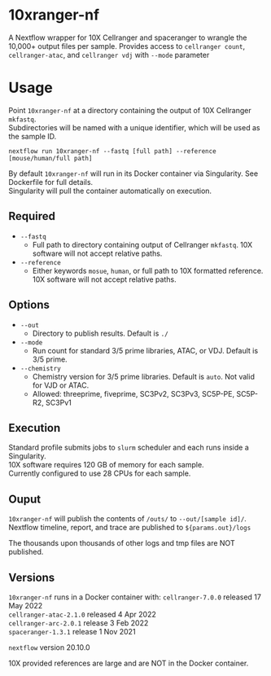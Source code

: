 # 10xranger-nf
A Nextflow wrapper for 10X Cellranger  and spaceranger to wrangle the 10,000+ output files per sample. 
Provides access to `cellranger count`, `cellranger-atac`, and `cellranger vdj` with `--mode` parameter

# Usage
Point `10xranger-nf` at a directory containing the output of 10X Cellranger `mkfastq`.  
Subdirectories will be named with a unique identifier, which will be used as the sample ID.  

```
nextflow run 10xranger-nf --fastq [full path] --reference [mouse/human/full path]
```

By default `10xranger-nf` will run in its Docker container via Singularity. See Dockerfile for full details.  
Singularity will pull the container automatically on execution.  

## Required
+ `--fastq`
    + Full path to directory containing output of Cellranger `mkfastq`. 10X software will not accept relative paths.
+ `--reference`
    + Either keywords `mosue`, `human`, or full path to 10X formatted reference. 10X software will not accept relative paths.

## Options
+ `--out`
    + Directory to publish results. Default is `./`
+ `--mode`
    + Run count for standard 3/5 prime libraries, ATAC, or VDJ. Default is 3/5 prime.
+ `--chemistry`
    + Chemistry version for 3/5 prime libraries. Default is `auto`. Not valid for VJD or ATAC.
    + Allowed: threeprime, fiveprime, SC3Pv2, SC3Pv3, SC5P-PE, SC5P-R2, SC3Pv1

## Execution
Standard profile submits jobs to `slurm` scheduler and each runs inside a Singularity.   
10X software requires 120 GB of memory for each sample.  
Currently configured to use 28 CPUs for each sample.  

## Ouput
`10xranger-nf` will publish the contents of `/outs/` to `--out/[sample id]/`. 
Nextflow timeline, report, and trace are published to `${params.out}/logs`

The thousands upon thousands of other logs and tmp files are NOT published.
## Versions
`10xranger-nf` runs in a Docker container with:
`cellranger-7.0.0` released 17 May 2022  
`cellranger-atac-2.1.0` released 4 Apr 2022  
`cellranger-arc-2.0.1` release 3 Feb 2022  
`spaceranger-1.3.1` release 1 Nov 2021

`nextflow` version 20.10.0

 10X provided references are large and are NOT in the Docker container.
